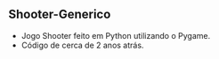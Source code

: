 ## Shooter-Generico
- Jogo Shooter feito em Python utilizando o Pygame.
- Código de cerca de 2 anos atrás.

